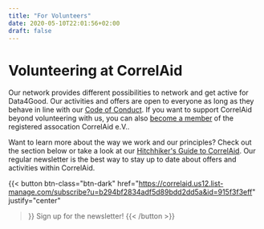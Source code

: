 ```yaml
---
title: "For Volunteers"
date: 2020-05-10T22:01:56+02:00
draft: false
---
```


# Volunteering at CorrelAid

Our network provides different possibilities to network and get active for Data4Good. Our activities and offers are open to everyone as long as they behave in line with our [Code of Conduct](/en/about/codeofconduct/). If you want to support CorrelAid beyond volunteering with us, you can also [become a member](/en/become-member/) of the registered assocation CorrelAid e.V.. 

Want to learn more about the way we work and our principles? Check out the section below or take a look at our [Hitchhiker's Guide to CorrelAid](https://docs.correlaid.org/wiki/hitchhikers-guide). Our regular newsletter is the best way to stay up to date about offers and activities within CorrelAid.

{{< button 
    btn-class="btn-dark"
    href="https://correlaid.us12.list-manage.com/subscribe?u=b294bf2834adf5d89bdd2dd5a&id=915f3f3eff"
    justify="center"
>}}
Sign up for the newsletter!
{{< /button >}}
